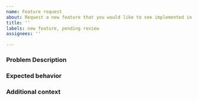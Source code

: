 ```yaml
---
name: Feature request
about: Request a new feature that you would like to see implemented in SDMetrics
title: ''
labels: new feature, pending review
assignees: ''

---
```


### Problem Description

<!--Replace this with a description of the problem that you think SDMetrics should be able
to solve and is not solving already-->

### Expected behavior

<!--Replace this a clear and concise description of what you would expect SDMetrics with regards
with the described problem. If possible, explain how you would like to interact with SDMetrics
and what the outcome of this interaction would be.-->

### Additional context

<!--Please provide any additional context that may be relevant to the issue here. If none,
please remove this section.-->
